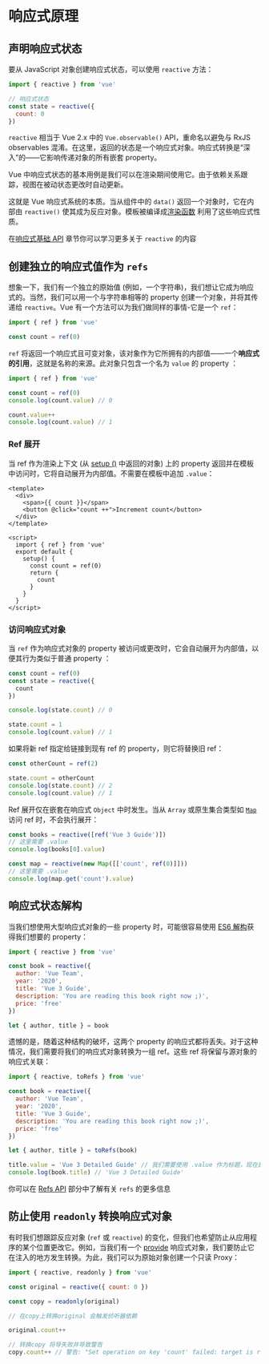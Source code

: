# 响应式原理

## 声明响应式状态

要从 JavaScript 对象创建响应式状态，可以使用 `reactive` 方法：

```js
import { reactive } from 'vue'

// 响应式状态
const state = reactive({
  count: 0
})
```

`reactive` 相当于 Vue 2.x 中的 `Vue.observable()` API，重命名以避免与 RxJS observables 混淆。在这里，返回的状态是一个响应式对象。响应式转换是“深入”的——它影响传递对象的所有嵌套 property。 

Vue 中响应式状态的基本用例是我们可以在渲染期间使用它。由于依赖关系跟踪，视图在被动状态更改时自动更新。

这就是 Vue 响应式系统的本质。当从组件中的 `data()` 返回一个对象时，它在内部由 `reactive()` 使其成为反应对象。模板被编译成[渲染函数](render-function.html) 利用了这些响应式性质。


 在[响应式基础 API](../api/basic-reactivity.html) 章节你可以学习更多关于 `reactive` 的内容

## 创建独立的响应式值作为 `refs`

想象一下，我们有一个独立的原始值 (例如，一个字符串)，我们想让它成为响应式的。当然，我们可以用一个与字符串相等的 property 创建一个对象，并将其传递给 `reactive`。Vue 有一个方法可以为我们做同样的事情-它是一个 `ref`：

```js
import { ref } from 'vue'

const count = ref(0)
```

`ref` 将返回一个响应式且可变对象，该对象作为它所拥有的内部值——一个**响应式的引用**，这就是名称的来源。此对象只包含一个名为 `value` 的 property ：

```js
import { ref } from 'vue'

const count = ref(0)
console.log(count.value) // 0

count.value++
console.log(count.value) // 1
```

### Ref 展开

当 ref 作为渲染上下文 (从 [setup ()](composition-api-setup.html) 中返回的对象) 上的 property 返回并在模板中访问时，它将自动展开为内部值。不需要在模板中追加 `.value`：

```vue-html
<template>
  <div>
    <span>{{ count }}</span>
    <button @click="count ++">Increment count</button>
  </div>
</template>

<script>
  import { ref } from 'vue'
  export default {
    setup() {
      const count = ref(0)
      return {
        count
      }
    }
  }
</script>
```

### 访问响应式对象

当 `ref` 作为响应式对象的 property 被访问或更改时，它会自动展开为内部值，以便其行为类似于普通 property ：

```js
const count = ref(0)
const state = reactive({
  count
})

console.log(state.count) // 0

state.count = 1
console.log(count.value) // 1
```

如果将新 ref 指定给链接到现有 ref 的 property，则它将替换旧 ref：

```js
const otherCount = ref(2)

state.count = otherCount
console.log(state.count) // 2
console.log(count.value) // 1
```

Ref 展开仅在嵌套在响应式 `Object` 中时发生。当从 `Array` 或原生集合类型如 [`Map`](https://developer.mozilla.org/en-US/docs/Web/JavaScript/Reference/Global_Objects/Map)访问 ref 时，不会执行展开：


```js
const books = reactive([ref('Vue 3 Guide')])
// 这里需要 .value
console.log(books[0].value)

const map = reactive(new Map([['count', ref(0)]]))
// 这里需要 .value
console.log(map.get('count').value)
```


## 响应式状态解构

当我们想使用大型响应式对象的一些 property 时，可能很容易使用 [ES6 解构](https://developer.mozilla.org/en-US/docs/Web/JavaScript/Reference/Operators/Destructuring_assignment)获得我们想要的 property：

```js
import { reactive } from 'vue'

const book = reactive({
  author: 'Vue Team',
  year: '2020',
  title: 'Vue 3 Guide',
  description: 'You are reading this book right now ;)',
  price: 'free'
})

let { author, title } = book
```

遗憾的是，随着这种结构的破坏，这两个 property 的响应式都将丢失。对于这种情况，我们需要将我们的响应式对象转换为一组 ref。这些 ref 将保留与源对象的响应式关联：

```js
import { reactive, toRefs } from 'vue'

const book = reactive({
  author: 'Vue Team',
  year: '2020',
  title: 'Vue 3 Guide',
  description: 'You are reading this book right now ;)',
  price: 'free'
})

let { author, title } = toRefs(book)

title.value = 'Vue 3 Detailed Guide' // 我们需要使用 .value 作为标题，现在是ref
console.log(book.title) // 'Vue 3 Detailed Guide'
```

你可以在 [Refs API](../api/refs-api.html#ref) 部分中了解有关 `refs` 的更多信息

## 防止使用 `readonly` 转换响应式对象

有时我们想跟踪反应对象 (`ref` 或 `reactive`) 的变化，但我们也希望防止从应用程序的某个位置更改它。例如，当我们有一个 [provide](component-provide-inject.html) 响应式对象，我们要防止它在注入的地方发生转换。为此，我们可以为原始对象创建一个只读 Proxy：

```js
import { reactive, readonly } from 'vue'

const original = reactive({ count: 0 })

const copy = readonly(original)

// 在copy上转换original 会触发侦听器依赖

original.count++

// 转换copy 将导失败并导致警告
copy.count++ // 警告: "Set operation on key 'count' failed: target is readonly."
```
